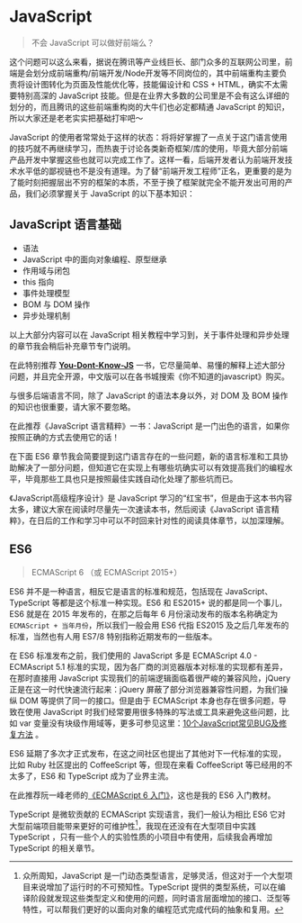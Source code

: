 # JavaScript

>  不会 JavaScript 可以做好前端么？

这个问题可以这么来看，据说在腾讯等产业线巨长、部门众多的互联网公司里，前端是会划分成前端重构/前端开发/Node开发等不同岗位的，其中前端重构主要负责将设计图转化为页面及性能优化等，技能偏设计和 CSS + HTML，确实不太需要特别高深的 JavaScript 技能。但是在业界大多数的公司里是不会有这么详细的划分的，而且腾讯的这些前端重构岗的大牛们也必定都精通 JavaScript 的知识，所以大家还是老老实实把基础打牢吧～

JavaScript 的使用者常常处于这样的状态：将将好掌握了一点关于这门语言使用的技巧就不再继续学习，而热衷于讨论各类新奇框架/库的使用，毕竟大部分前端产品开发中掌握这些也就可以完成工作了。这样一看，后端开发者认为前端开发技术水平低的鄙视链也不是没有道理。为了替“前端开发工程师”正名，更重要的是为了能时刻把握层出不穷的框架的本质，不至于换了框架就完全不能开发出可用的产品，我们必须掌握关于 JavaScript 的以下基本知识：

## JavaScript 语言基础

- 语法
- JavaScript 中的面向对象编程、原型继承
- 作用域与闭包
- this 指向
- 事件处理模型
- BOM 与 DOM 操作
- 异步处理机制

以上大部分内容可以在 JavaScript 相关教程中学习到，关于事件处理和异步处理的章节我会稍后补充章节专门说明。

在此特别推荐 [**You-Dont-Know-JS**](https://github.com/getify/You-Dont-Know-JS) 一书，它尽量简单、易懂的解释上述大部分问题，并且完全开源，中文版可以在各书城搜索《你不知道的javascript》购买。

与很多后端语言不同，除了 JavaScript 的语法本身以外，对 DOM 及 BOM 操作的知识也很重要，请大家不要忽略。

在此推荐《JavaScript 语言精粹》一书：JavaScript 是一门出色的语言，如果你按照正确的方式去使用它的话！

在下面 ES6 章节我会简要提到这门语言存在的一些问题，新的语言标准和工具协助解决了一部分问题，但知道它在实现上有哪些坑确实可以有效提高我们的编程水平，毕竟那些工具也只是按照最佳实践自动化处理了那些坑而已。

《JavaScript高级程序设计》是 JavaScript 学习的“红宝书”，但是由于这本书内容太多，建议大家在阅读时尽量先一次速读本书，然后阅读《JavaScript 语言精粹》，在日后的工作和学习中可以不时回来针对性的阅读具体章节，以加深理解。

## ES6

> ECMAScript 6 （或 ECMAScript 2015+）

ES6 并不是一种语言，相反它是语言的标准和规范，包括现在 JavaScript、TypeScript 等都是这个标准一种实现。ES6 和 ES2015+ 说的都是同一个事儿，ES6 就是在 2015 年发布的，在那之后每年 6 月份滚动发布的版本名称确定为 `ECMAScript + 当年月份`，所以我们一般会用 ES6 代指 ES2015 及之后几年发布的标准，当然也有人用 ES7/8 特别指称近期发布的一些版本。

在 ES6 标准发布之前，我们使用的 JavaScript 多是 ECMAScript 4.0 - ECMAscript 5.1 标准的实现，因为各厂商的浏览器版本对标准的实现都有差异，在那时直接用 JavaScript 实现我们的前端逻辑面临着很严峻的兼容风险，jQuery 正是在这一时代快速流行起来：jQuery 屏蔽了部分浏览器兼容性问题，为我们操纵 DOM 等提供了同一的接口。但是由于 ECMAScript 本身也存在很多问题，导致在使用 JavaScript 时我们经常要用很多特殊的写法或工具来避免这些问题，比如 var 变量没有块级作用域等，更多可参见这里：[10个JavaScript常见BUG及修复方法](https://blog.fundebug.com/2017/11/15/top_10_bugs_and_fixing_method/) 。

ES6 延期了多次才正式发布，在这之间社区也提出了其他对下一代标准的实现，比如 Ruby 社区提出的 CoffeeScript 等，但现在来看 CoffeeScript 等已经用的不太多了，ES6 和 TypeScript 成为了业界主流。

在此推荐阮一峰老师的[《ECMAScript 6 入门》](http://es6.ruanyifeng.com/)，这也是我的 ES6 入门教材。

TypeScript 是微软贡献的 ECMAScript 实现语言，我们一般认为相比 ES6 它对大型前端项目能带来更好的可维护性[^1]，我现在还没有在大型项目中实践 TypeScript ，只有一些个人的实验性质的小项目中有使用，后续我会再增加 TypeScript 的相关章节。

[^1]: 众所周知，JavaScript 是一门动态类型语言，足够灵活，但这对于一个大型项目来说增加了运行时的不可预知性。TypeScript 提供的类型系统，可以在编译阶段就发现这些类型定义和使用的问题，同时语言层面增加的接口、泛型等特性，可以帮我们更好的以面向对象的编程范式完成代码的抽象和复用。

